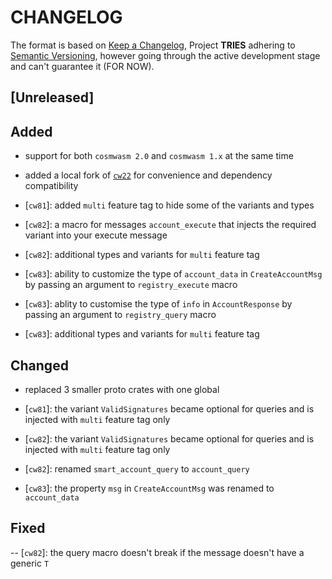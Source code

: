 # CHANGELOG

The format is based on [Keep a Changelog](https://keepachangelog.com/en/1.0.0/),
Project **TRIES** adhering to
[Semantic Versioning](https://semver.org/spec/v2.0.0.html), however going through the active development stage and can't guarantee it (FOR NOW).

<!-- next-header -->

## [Unreleased] 

## Added
- support for both `cosmwasm 2.0` and `cosmwasm 1.x` at the same time
- added a local fork of [`cw22`](https://github.com/aura-nw/cw-plus/tree/main/packages/cw22) for convenience and dependency compatibility

- [`cw81`]: added `multi` feature tag to hide some of the variants and types

- [`cw82`]: a macro for messages `account_execute` that injects the required variant into your execute message
- [`cw82`]: additional types and variants for `multi` feature tag

- [`cw83`]: ability to customize the type of `account_data` in `CreateAccountMsg` by passing an argument to `registry_execute` macro 
- [`cw83`]: ablity to customise the type of `info` in `AccountResponse` by passing an argument to `registry_query` macro
- [`cw83`]: additional types and variants for `multi` feature tag


## Changed
- replaced 3 smaller proto crates with one global 

- [`cw81`]: the variant `ValidSignatures`  became optional for queries and is injected with `multi` feature tag only

- [`cw82`]: the variant `ValidSignatures`  became optional for queries and is injected with `multi` feature tag only

- [`cw82`]: renamed `smart_account_query` to `account_query` 

- [`cw83`]: the property `msg` in `CreateAccountMsg` was renamed to `account_data`


## Fixed
-- [`cw82`]: the query macro doesn't break if the message doesn't have a generic `T` 

